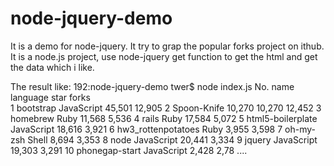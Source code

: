 node-jquery-demo
================

It is a demo for node-jquery. It try to grap the popular forks project on ithub. It is a node.js project, use node-jquery get function to get the html and get the data which i like.

The result like:
192:node-jquery-demo twer$ node index.js 
No.  name  language  star   forks  
1 bootstrap  JavaScript  45,501  12,905
2 Spoon-Knife  10,270  10,270  12,452
3 homebrew  Ruby  11,568  5,536
4 rails  Ruby  17,584  5,072
5 html5-boilerplate  JavaScript  18,616  3,921
6 hw3_rottenpotatoes  Ruby  3,955  3,598
7 oh-my-zsh  Shell  8,694  3,353
8 node  JavaScript  20,441  3,334
9 jquery  JavaScript  19,303  3,291
10 phonegap-start  JavaScript  2,428  2,78
....